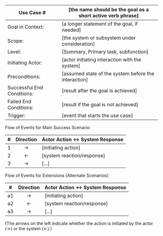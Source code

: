 
| **Use Case #**             | [the name should be the goal as a short active verb phrase] |
|----------------------------|-------------------------------------------------------------|
| Goal in Context:           | [a longer statement of the goal, if needed]                 |
| Scope:                     | [the system or subsystem under consideration]               | 
| Level:                     | [Summary, Primary task, subfunction]                        |
| Initiating Actor:          | [actor initiating interaction with the system]              |
| Preconditions:             | [assumed state of the system before the interaction]        |
| Successful End Conditions: | [result after the goal is achieved]                         |
| Failed End Conditions:     | [result if the goal is not achieved]                        |
| Trigger:                   | [event that starts the use case]                            |

Flow of Events for Main Success Scenario:

| # | Direction | Actor Action &harr; System Response |
|---|:---------:|-------------------------------------|
| 1 |  &rarr;   | [initiating action]                 |
| 2 |  &larr;   | [system reaction/response]          |
| 3 |  &rarr;   | [...]                               |

Flow of Events for Extensions (Alternate Scenarios):

| #  | Direction | Actor Action &harr; System Response |
|----|:---------:|-------------------------------------|
| a1 |  &rarr;   | [initiating action]                 |
| a2 |  &larr;   | [system reaction/response]          |
| a3 |  &rarr;   | [...]                               |

(The arrows on the left indicate whether the action is initiated by the actor (&rarr;) or the system (&larr;).)
